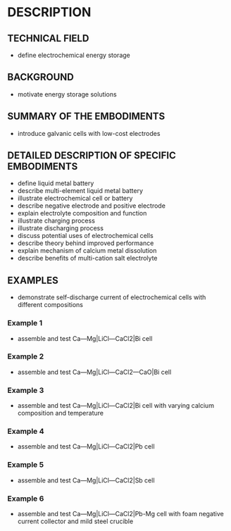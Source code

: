 # DESCRIPTION

## TECHNICAL FIELD

- define electrochemical energy storage

## BACKGROUND

- motivate energy storage solutions

## SUMMARY OF THE EMBODIMENTS

- introduce galvanic cells with low-cost electrodes

## DETAILED DESCRIPTION OF SPECIFIC EMBODIMENTS

- define liquid metal battery
- describe multi-element liquid metal battery
- illustrate electrochemical cell or battery
- describe negative electrode and positive electrode
- explain electrolyte composition and function
- illustrate charging process
- illustrate discharging process
- discuss potential uses of electrochemical cells
- describe theory behind improved performance
- explain mechanism of calcium metal dissolution
- describe benefits of multi-cation salt electrolyte

## EXAMPLES

- demonstrate self-discharge current of electrochemical cells with different compositions

### Example 1

- assemble and test Ca—Mg|LiCl—CaCl2|Bi cell

### Example 2

- assemble and test Ca—Mg|LiCl—CaCl2—CaO|Bi cell

### Example 3

- assemble and test Ca—Mg|LiCl—CaCl2|Bi cell with varying calcium composition and temperature

### Example 4

- assemble and test Ca—Mg|LiCl—CaCl2|Pb cell

### Example 5

- assemble and test Ca—Mg|LiCl—CaCl2|Sb cell

### Example 6

- assemble and test Ca—Mg|LiCl—CaCl2|Pb-Mg cell with foam negative current collector and mild steel crucible

